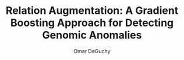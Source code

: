 ---
paperId: 61
author: Omar DeGuchy
publicationauthor: DeGuchy, O.
title: "Relation Augmentation: A Gradient Boosting Approach for Detecting Genomic Anomalies"
pdf: Poster_DeGuchy_Omar.pdf
poster: --
alt: --
type: Poster
topic: FAT
link: --
conference: neurips
year: 2019
tags: neurips-2019
location: Vancouver, Canada
---